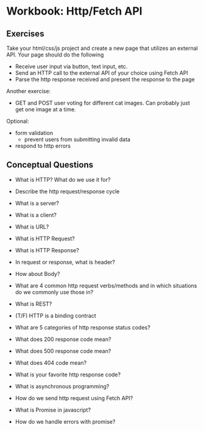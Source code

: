 # Workbook: Http/Fetch API
## Exercises
Take your html/css/js project and create a new page that utilizes an external API. Your page should do the following
- Receive user input via button, text input, etc.
- Send an HTTP call to the external API of your choice using Fetch API
- Parse the http response received and present the response to the page

Another exercise:
- GET and POST user voting for different cat images. Can probably just get one image at a time.

Optional:
- form validation
    - prevent users from submitting invalid data
- respond to http errors

## Conceptual Questions
- What is HTTP? What do we use it for?
- Describe the http request/response cycle
- What is a server?
- What is a client?
- What is URL?
- What is HTTP Request?
- What is HTTP Response?
- In request or response, what is header?
- How about Body?
- What are 4 common http request verbs/methods and in which situations do we commonly use those in?
- What is REST?
- (T/F) HTTP is a binding contract
- What are 5 categories of http response status codes?
- What does 200 response code mean?
- What does 500 response code mean?
- What does 404 code mean?
- What is your favorite http response code?

- What is asynchronous programming?
- How do we send http request using Fetch API?
- What is Promise in javascript?
- How do we handle errors with promise?